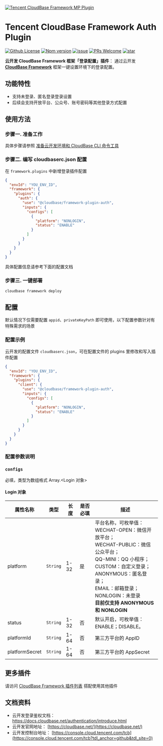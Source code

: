 <a href="https://github.com/TencentCloudBase/cloudbase-framework/tree/master/packages/framework-plugin-auth">![Tencent CloudBase Framework MP Plugin](https://main.qcloudimg.com/raw/8f7534f7f3a3f3a8df2cf861040f6a8c.jpg)</a>

# Tencent CloudBase Framework Auth Plugin

[![Github License](https://img.shields.io/badge/license-Apache--2.0-blue)](LICENSE)
[![Npm version](https://img.shields.io/npm/v/@cloudbase/framework-plugin-auth)](https://www.npmjs.com/package/@cloudbase/framework-plugin-auth)
[![issue](https://img.shields.io/github/issues/TencentCloudBase/cloudbase-framework)](https://github.com/TencentCloudBase/cloudbase-framework/issues)
[![PRs Welcome](https://img.shields.io/badge/PRs-welcome-brightgreen.svg)](https://github.com/TencentCloudBase/cloudbase-framework/pulls)
[![star](https://img.shields.io/github/stars/TencentCloudBase/cloudbase-framework?style=social)](https://github.com/TencentCloudBase/cloudbase-framework)

**云开发 CloudBase Framework 框架「登录配置」插件**： 通过云开发 **[CloudBase Framework](https://github.com/TencentCloudBase/cloudbase-framework)** 框架一键设置环境下的登录配置。

## 功能特性

- 支持未登录、匿名登录登录设置
- 后续会支持开放平台、公众号、账号密码等其他登录方式配置

## 使用方法

### 步骤一. 准备工作

具体步骤请参照 [准备云开发环境和 CloudBase CLI 命令工具](../../CLI_GUIDE.md)

### 步骤二. 编写 cloudbaserc.json 配置

在 `framework.plugins` 中新增登录插件配置

```json
{
  "envId": "YOU_ENV_ID",
  "framework": {
    "plugins": {
      "auth": {
        "use": "@cloudbase/framework-plugin-auth",
        "inputs": {
          "configs": [
            {
              "platform": "NONLOGIN",
              "status": "ENABLE"
            }
          ]
        }
      }
    }
  }
}
```

具体配置信息请参考下面的配置文档

### 步骤三. 一键部署

```bash
cloudbase framework deploy
```

## 配置

默认情况下仅需要配置 `appid`、`privateKeyPath` 即可使用，以下配置参数针对有特殊需求的场景

### 配置示例

云开发的配置文件 `cloudbaserc.json`，可在配置文件的 plugins 里修改和写入插件配置

```json
{
  "envId": "YOU_ENV_ID",
  "framework": {
    "plugins": {
      "client": {
        "use": "@cloudbase/framework-plugin-auth",
        "inputs": {
          "configs": [
            {
              "platform": "NONLOGIN",
              "status": "ENABLE"
            }
          ]
        }
      }
    }
  }
}
```

### 配置参数说明

### `configs`

必填，类型为数组格式 Array.<Login 对象>

#### Login 对象

| 属性名称       | 类型     | 长度 | 是否必填 | 描述                                                                                                                                                                                                                                           |
| -------------- | -------- | ---- | -------- | ---------------------------------------------------------------------------------------------------------------------------------------------------------------------------------------------------------------------------------------------- |
| platform       | `String` | 1-32 | 是       | 平台名称，可枚举值：<br>WECHAT-OPEN：微信开放平台；<br>WECHAT-PUBLIC：微信公众平台；<br>QQ-MINI：QQ 小程序；<br>CUSTOM：自定义登录；<br>ANONYMOUS：匿名登录；<br>EMAIL：邮箱登录；<br>NONLOGIN：未登录<br>**目前仅支持 ANONYMOUS 和 NONLOGIN** |
| status         | `String` | 1-32 | 否       | 默认开启，可枚举值：ENABLE；DISABLE。                                                                                                                                                                                                          |
| platformId     | `String` | 1-64 | 否       | 第三方平台的 AppID                                                                                                                                                                                                                             |
| platformSecret | `String` | 1-64 | 否       | 第三方平台的 AppSecret                                                                                                                                                                                                                         |

## 更多插件

请访问 [CloudBase Framework 插件列表](https://github.com/TencentCloudBase/cloudbase-framework#%E7%9B%AE%E5%89%8D%E6%94%AF%E6%8C%81%E7%9A%84%E6%8F%92%E4%BB%B6%E5%88%97%E8%A1%A8) 搭配使用其他插件

## 文档资料

- 云开发登录鉴权文档：<https://docs.cloudbase.net/authentication/introduce.html>
- 云开发官网地址： [https://cloudbase.net/](https://cloudbase.net/)
- 云开发控制台地址： [https://console.cloud.tencent.com/tcb](https://console.cloud.tencent.com/tcb?tdl_anchor=github&tdl_site=0)
